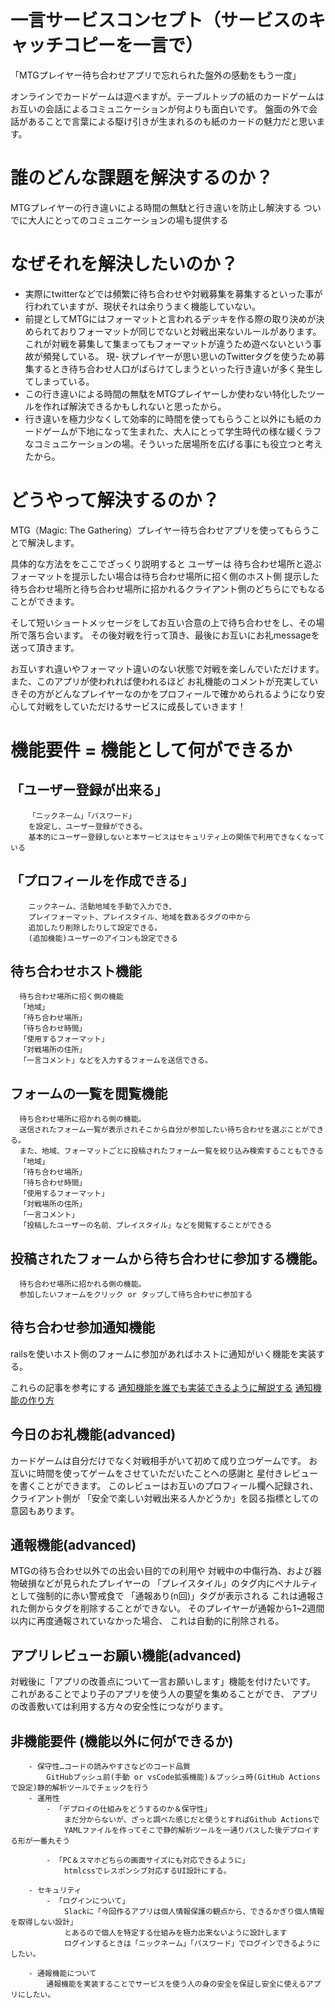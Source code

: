 # 一言サービスコンセプト（サービスのキャッチコピーを一言で）
「MTGプレイヤー待ち合わせアプリで忘れられた盤外の感動をもう一度」

オンラインでカードゲームは遊べますが。テーブルトップの紙のカードゲームは
お互いの会話によるコミュニケーションが何よりも面白いです。
盤面の外で会話があることで言葉による駆け引きが生まれるのも紙のカードの魅力だと思います。

# 誰のどんな課題を解決するのか？

MTGプレイヤーの行き違いによる時間の無駄と行き違いを防止し解決する
ついでに大人にとってのコミュニケーションの場も提供する
# なぜそれを解決したいのか？

- 実際にtwitterなどでは頻繁に待ち合わせや対戦募集を募集するといった事が行われていますが、現状それは余りうまく機能していない。
- 前提としてMTGにはフォーマットと言われるデッキを作る際の取り決めが決められておりフォーマットが同じでないと対戦出来ないルールがあります。これが対戦を募集して集まってもフォーマットが違うため遊べないという事故が頻発している。
現- 状プレイヤーが思い思いのTwitterタグを使うため募集するとき待ち合わせ人口がばらけてしまうといった行き違いが多く発生してしまっている。
- この行き違いによる時間の無駄をMTGプレイヤーしか使わない特化したツールを作れば解決できるかもしれないと思ったから。
- 行き違いを極力少なくして効率的に時間を使ってもらうこと以外にも紙のカードゲームが下地になって生まれた、大人にとって学生時代の様な緩くラフなコミュニケーションの場。そういった居場所を広げる事にも役立つと考えたから。

# どうやって解決するのか？

MTG（Magic: The Gathering）プレイヤー待ち合わせアプリを使ってもらうことで解決します。

具体的な方法ををここでざっくり説明すると
ユーザーは
待ち合わせ場所と遊ぶフォーマットを提示したい場合は待ち合わせ場所に招く側のホスト側
提示した待ち合わせ場所と待ち合わせ場所に招かれるクライアント側のどちらにでもなることができます。

そして短いショートメッセージをしてお互い合意の上で待ち合わせをし、その場所で落ち合います。
その後対戦を行って頂き、最後にお互いにお礼messageを送って頂きます。

お互いすれ違いやフォーマット違いのない状態で対戦を楽しんでいただけます。
また、このアプリが使われれば使われるほど
お礼機能のコメントが充実していきその方がどんなプレイヤーなのかをプロフィールで確かめられるようになり安心して対戦をしていただけるサービスに成長していきます！

# 機能要件 = 機能として何ができるか
   ## 「ユーザー登録が出来る」
		「ニックネーム」「パスワード」
		を設定し、ユーザー登録ができる。
		基本的にユーザー登録しないと本サービスはセキュリティ上の関係で利用できなくなっている
   ## 「プロフィールを作成できる」
		ニックネーム、活動地域を手動で入力でき、
		プレイフォーマット、プレイスタイル、地域を数あるタグの中から
		追加したり削除したりして設定できる。
		(追加機能)ユーザーのアイコンも設定できる
   ## 待ち合わせホスト機能
      待ち合わせ場所に招く側の機能
      「地域」
      「待ち合わせ場所」
      「待ち合わせ時間」
      「使用するフォーマット」
      「対戦場所の住所」
      「一言コメント」などを入力するフォームを送信できる。
      
   ## フォームの一覧を閲覧機能
      待ち合わせ場所に招かれる側の機能。
      送信されたフォーム一覧が表示されそこから自分が参加したい待ち合わせを選ぶことができる。
      また、地域、フォーマットごとに投稿されたフォーム一覧を絞り込み検索することもできる
      「地域」
      「待ち合わせ場所」
      「待ち合わせ時間」
      「使用するフォーマット」
      「対戦場所の住所」
      「一言コメント」
      「投稿したユーザーの名前、プレイスタイル」などを閲覧することができる
   ## 投稿されたフォームから待ち合わせに参加する機能。
      待ち合わせ場所に招かれる側の機能。
      参加したいフォームをクリック or タップして待ち合わせに参加する
      
   ## 待ち合わせ参加通知機能
   railsを使いホスト側のフォームに参加があればホストに通知がいく機能を実装する。
   
   これらの記事を参考にする
   [通知機能を誰でも実装できるように解説する](https://qiita.com/nekojoker/items/80448944ec9aaae48d0a)
   [通知機能の作り方](https://qiita.com/tktk0430/items/bdb8fbcf4ce3258b2d41)
   
   ## 今日のお礼機能(advanced)
   カードゲームは自分だけでなく対戦相手がいて初めて成り立つゲームです。
   お互いに時間を使ってゲームをさせていただいたことへの感謝と
   星付きレビューを書くことができます。
   このレビューはお互いのプロフィール欄へ記録され、クライアント側が
   「安全で楽しい対戦出来る人かどうか」を図る指標としての意図もあります。
   
   ## 通報機能(advanced)
   MTGの待ち合わせ以外での出会い目的での利用や
   対戦中の中傷行為、および器物破損などが見られたプレイヤーの
   「プレイスタイル」のタグ内にペナルティとして強制的に赤い警戒食で
   「通報あり(n回)」タグが表示される
   これは通報された側からタグを削除することができない。
   そのプレイヤーが通報から1~2週間以内に再度通報されていなかった場合、
   これは自動的に削除される。
   
   ## アプリレビューお願い機能(advanced)
   対戦後に「アプリの改善点について一言お願いします」機能を付けたいです。
   これがあることでより子のアプリを使う人の要望を集めることができ、
   アプリの改善敷いては利用する方々の安全性につながります。
		
	
	
## 非機能要件 (機能以外に何ができるか)
		- 保守性…コードの読みやすさなどのコード品質
			GitHubプッシュ前(手動 or vsCode拡張機能)＆プッシュ時(GitHub Actionsで設定)静的解析ツールでチェックを行う
		- 運用性
			- 「デプロイの仕組みをどうするのか＆保守性」
				まだ分からないが、ざっと調べた感じだと使うとすればGithub Actionsで
				YAMLファイルを作ってそこで静的解析ツールを一通りパスした後デプロイする形が一番丸そう
				
			- 「PC＆スマホどちらの画面サイズにも対応できるように」
				htmlcssでレスポンシブ対応するUI設計にする。
			
		- セキュリティ
			- 「ログインについて」
				Slackに「今回作るアプリは個人情報保護の観点から、できるかぎり個人情報を取得しない設計」
				とあるので個人を特定する仕組みを極力出来ないように設計します
				ログインするときは「ニックネーム」「パスワード」でログインできるようにしたい。
            
		- 通報機能について
		  	通報機能を実装することでサービスを使う人の身の安全を保証し安全に使えるアプリにしたい。